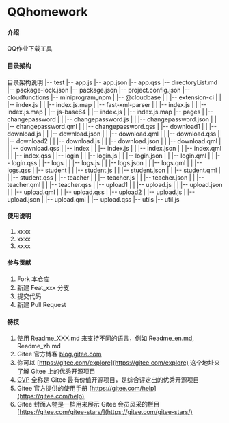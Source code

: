 # QQhomework

#### 介绍
QQ作业下载工具

#### 目录架构
目录架构说明
|-- test
    |-- app.js
    |-- app.json
    |-- app.qss
    |-- directoryList.md
    |-- package-lock.json
    |-- package.json
    |-- project.config.json
    |-- cloudfunctions
    |-- miniprogram_npm
    |   |-- @cloudbase
    |   |   |-- extension-ci
    |   |       |-- index.js
    |   |       |-- index.js.map
    |   |-- fast-xml-parser
    |   |   |-- index.js
    |   |   |-- index.js.map
    |   |-- js-base64
    |       |-- index.js
    |       |-- index.js.map
    |-- pages
    |   |-- changepassword
    |   |   |-- changepassword.js
    |   |   |-- changepassword.json
    |   |   |-- changepassword.qml
    |   |   |-- changepassword.qss
    |   |-- download1
    |   |   |-- download.js
    |   |   |-- download.json
    |   |   |-- download.qml
    |   |   |-- download.qss
    |   |-- download2
    |   |   |-- download.js
    |   |   |-- download.json
    |   |   |-- download.qml
    |   |   |-- download.qss
    |   |-- index
    |   |   |-- index.js
    |   |   |-- index.json
    |   |   |-- index.qml
    |   |   |-- index.qss
    |   |-- login
    |   |   |-- login.js
    |   |   |-- login.json
    |   |   |-- login.qml
    |   |   |-- login.qss
    |   |-- logs
    |   |   |-- logs.js
    |   |   |-- logs.json
    |   |   |-- logs.qml
    |   |   |-- logs.qss
    |   |-- student
    |   |   |-- student.js
    |   |   |-- student.json
    |   |   |-- student.qml
    |   |   |-- student.qss
    |   |-- teacher
    |   |   |-- teacher.js
    |   |   |-- teacher.json
    |   |   |-- teacher.qml
    |   |   |-- teacher.qss
    |   |-- upload1
    |   |   |-- upload.js
    |   |   |-- upload.json
    |   |   |-- upload.qml
    |   |   |-- upload.qss
    |   |-- upload2
    |       |-- upload.js
    |       |-- upload.json
    |       |-- upload.qml
    |       |-- upload.qss
    |-- utils
        |-- util.js

#### 使用说明

1.  xxxx
2.  xxxx
3.  xxxx

#### 参与贡献

1.  Fork 本仓库
2.  新建 Feat_xxx 分支
3.  提交代码
4.  新建 Pull Request


#### 特技

1.  使用 Readme\_XXX.md 来支持不同的语言，例如 Readme\_en.md, Readme\_zh.md
2.  Gitee 官方博客 [blog.gitee.com](https://blog.gitee.com)
3.  你可以 [https://gitee.com/explore](https://gitee.com/explore) 这个地址来了解 Gitee 上的优秀开源项目
4.  [GVP](https://gitee.com/gvp) 全称是 Gitee 最有价值开源项目，是综合评定出的优秀开源项目
5.  Gitee 官方提供的使用手册 [https://gitee.com/help](https://gitee.com/help)
6.  Gitee 封面人物是一档用来展示 Gitee 会员风采的栏目 [https://gitee.com/gitee-stars/](https://gitee.com/gitee-stars/)
